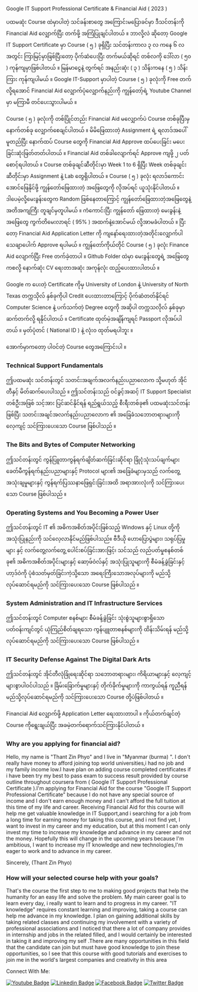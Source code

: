 Google IT Support Professional Certificate & Financial Aid ( 2023 )

ပထမဆုံး Course ထဲမှာပါတဲ့ သင်ခန်းစာတွေ အကြောင်းမပြောခင်မှာ ဒီသင်တန်းကို Financial Aid လျှောက်ပြီး တက်ဖို့ အကြံပြုချင်ပါတယ် ။ ဘာလို့လဲ ဆိုတော့ Google IT Support Certificate မှာ Course ( ၅ ) ခုရှိပြီး  သင်တန်းကာလ ၃ လ ကနေ ၆ လအတွင်း ကြာမြင့်မှာဖြစ်ပြီးတော့ ပိုက်ဆံပေးပြီး တက်မယ်ဆိုရင် တစ်လကို ဒေါ်လာ ( ၅၀ ) ကုန်ကျမှာဖြစ်ပါတယ် ။ မြန်မာငွေနဲ့ တွက်ရင် အနည်းဆုံး ( ၃ ) သိန်းကနေ ( ၅ ) သိန်းကြား ကုန်ကျပါမယ် ။ Google IT-Support မှာပါတဲ့ Course  ( ၅ ) ခုလုံးကို Free တက်လို့ရအောင် Financial Aid လျှောက်ပုံလျှောက်နည်းကို ကျွန်တော့်ရဲ့ Youtube Channel မှာ မကြာမီ တင်ပေးသွားပါမယ် ။

Course ( ၅ ) ခုလုံးကို တစ်ပြိုင်တည်း Financial Aid မလျှောက်ပဲ Course တစ်ခုပြီးမှ နောက်တစ်ခု လျှောက်စေချင်ပါတယ် ။ မိမိဖြေထားတဲ့ Assignment ရဲ့ ရလာဒ်အပေါ်မူတည်ပြီး နောက်ထပ် Course တွေကို Financial Aid Approve ထပ်ပေးခြင်း မပေးခြင်းဆုံးဖြတ်တတ်ပါတယ် ။ Financial Aid တစ်ခါလျောက်ရင် Approve ကျဖို့ ၂ ပတ်စောင့်ရပါတယ် ။ Course တစ်ခုချင်ဆီတိုင်းမှာ Week 1 to 6 ရှိပြီး Week တစ်ခုချင်းဆီတိုင်းမှာ Assignment နဲ့ Lab တွေရှိပါတယ် ။ Course ( ၅ ) ခုလုံး ရလာဒ်ကောင်းအောင်ဖြေနိုင်ဖို့   ကျွန်တော်ဖြေထားတဲ့ အဖြေတွေကို လိုအပ်ရင် ယူသုံးနိုင်ပါတယ် ။ ဒါပေမဲ့လို့မေးခွန်းတွေက Random ဖြစ်နေတာကြောင့် ကျွန်တော်ဖြေထားတဲ့အဖြေတွေနဲ့ အတိအကျကြီး တူချင်မှတူပါမယ် ။ ကံကောင်းပြီး ကျွန်တော် ဖြေထားတဲ့ မေးခွန်းနဲ့အဖြေတွေ ကွက်တိမေးလာရင် ( 95% ) အထက်နဲ့အောင်မယ် လို့အာမခံပါတယ် ။ ပြီးတော့ Financial Aid Application Letter ကို ကျနော်ရေးထားတဲ့အတိုင်းလျှောက်ပါ သေချာပေါက် Approve ရပါမယ် ။ ကျွန်တော်ကိုယ်တိုင် Course ( ၅ ) ခုလုံး Finance Aid လျောက်ပြီး Free တက်ခဲ့တာပါ ။ Github Folder ထဲမှာ မေးခွန်းတွေရဲ့ အဖြေတွေကစလို့ နောက်ဆုံး CV ရေးတာအဆုံး အကုန်လုံး ထည့်ပေးထားပါတယ် ။ 

Google က ပေးတဲ့ Certificate ကိုမှ University of London နဲ့ University of North Texas တက္ကသိုလ် နှစ်ခုကိုပါ Credit ပေးထားတာကြောင့် ပိုက်ဆံတတ်နိုင်ရင် Computer Science နဲ့ ပက်သက်တဲ့ Degree တွေကို အဆိုပါ တက္ကသလိုလ် နှစ်ခုမှာ ဆက်တက်လို့ ရနိုင်ပါတယ် ။ Certificate ထုတ်မဲ့အချိန်ကျရင် Passport လိုအပ်ပါတယ် ။ မှတ်ပုံတင် ( National ID ) နဲ့ လုံးဝ ထုတ်မရပါဘူး ။ 

အောက်မှာကတော့ ပါဝင်တဲ့ Course တွေအကြောင်းပါ  ။ 

### Technical Support Fundamentals

ဤပထမဆုံး သင်တန်းတွင် သတင်းအချက်အလက်နည်းပညာလောက သို့မဟုတ် အိုင်တီနှင့် မိတ်ဆက်ပေးပါသည် ။ ဤသင်တန်းသည် ဝင်ခွင့်အဆင့် IT Support Specialist တစ်ဦးအဖြစ် သင့်အား ပြင်ဆင်နိုင်ရန် ရည်ရွယ်သည့် စီးရီးတစ်ခု၏ ပထမဆုံးသင်တန်းဖြစ်ပြီး သတင်းအချင်အလက်နည်းပညာလောက ၏ အခြေခံသဘောတရားများကို လေ့ကျင့် သင်ကြားပေးသော Course ဖြစ်ပါသည် ။ 

### The Bits and Bytes of Computer Networking

ဤသင်တန်းတွင် ကွန်ပြူတာကွန်ရက်ချိတ်ဆက်ခြင်းဆိုင်ရာ ခြုံငုံသုံးသပ်ချက်များ ခေတ်မီကွန်ရက်နည်းပညာများနှင့် Protocol များ၏ အခြေခံများမှသည် လက်တွေ့အသုံးချမှုများနှင့် ကွန်ရက်ပြဿနာဖြေရှင်းခြင်းအထိ အရာအားလုံးကို သင်ကြားပေးသော Course ဖြစ်ပါသည် ။ 

### Operating Systems and You Becoming a Power User

ဤသင်တန်းတွင် IT ၏ အဓိကအစိတ်အပိုင်းဖြစ်သည့် Windows နှင့် Linux တို့ကို အသုံးပြုနည်းကို သင်လေ့လာနိုင်မည်ဖြစ်ပါသည်။ ဗီဒီယို ဟောပြောပွဲများ၊ သရုပ်ပြမှုများ နှင့် လက်တွေ့လက်တွေ့ ပေါင်းစပ်ခြင်းအားဖြင့်၊ သင်သည် လည်ပတ်မှုစနစ်တစ်ခု၏ အဓိကအစိတ်အပိုင်းများနှင့် ဆော့ဖ်ဝဲလ်နှင့် အသုံးပြုသူများကို စီမံခန့်ခွဲခြင်းနှင့် ဟာ့ဒ်ဝဲကို ပုံစံသတ်မှတ်ခြင်းကဲ့သို့သော အရေးကြီးသောအလုပ်များကို မည်သို့လုပ်ဆောင်ရမည်ကို သင်ကြားပေးသော Course ဖြစ်ပါသည် ။ 

### System Administration and IT Infrastructure Services

ဤသင်တန်းတွင် Computer စနစ်များ စီမံခန့်ခွဲခြင်း သုံးစွဲသူများစွာရှိသော ပတ်ဝန်းကျင်တွင် ယုံကြည်စိတ်ချရသော ကွန်ပျူတာစနစ်များကို ထိန်းသိမ်းရန် မည်သို့လုပ်ဆောင်ရမည်ကို သင်ကြားပေးသော Course ဖြစ်ပါသည် ။ 

### IT Security Defense Against The Digital Dark Arts

ဤသင်တန်းတွင် အိုင်တီလုံခြုံရေးဆိုင်ရာ သဘောတရားများ၊ ကိရိယာများနှင့် လေ့ကျင့်များစွာပါဝင်ပါသည် ။ ခြိမ်းခြောက်မှုများနှင့် တိုက်ခိုက်မှုများကို ကာကွယ်ရန် ကူညီရန် မည်သို့လုပ်ဆောင်ရမည်ကို  သင်ကြားပေးသော Course တို့ပဲဖြစ်ပါတယ် ။

Financial Aid လျှောက်ဖို့ Application Letter ရေးထားတာပါ ။ ကိုယ်တက်ချင်တဲ့ Course ကိုရွေးချယ်ပြီး အခမဲ့တက်ရောက်သင်ကြားနိုင်ပါတယ် ။

### Why are you applying for financial aid?

Hello, my name is "Thant Zin Phyo" and I live in "Myanmar (burma) ". I don't really have money to afford joining top world universities,i had no job and my family income low.I have plan on adding course completed  certificates if i have been try my best to pass exam to success result  provided  by course outline throughout coursera from (
Google IT Support Professional Certificate ).I'm applying for Financial Aid for the course "Google IT Support Professional Certificate" because I do not have any special source of income and I don't earn enough money and I can't afford the full tuition at this time of my life and career. Receiving Financial Aid for this course will help me get valuable knowledge in IT Support,and i searching for a job from a long time for earning money for taking this course, and i not find yet, I want to invest in my career and my education, 
but at this moment I can only invest my time to increase my knowledge and advance in my career and not the money. Hopefully this will change in the upcoming years because I'm ambitious, I want to increase my IT knowledge and new technologies,I'm eager to work and to advance in my career.

Sincerely, 
(Thant Zin Phyo) 

### How will your selected course help with your goals?

That's the course the first step to me to making good projects that help the humanity for an easy life and solve the problem. My main career goal is to learn every day, i really want to learn and to progress in my career. "IT knowledge" requires constant learning and improving, taking a course can help me advance in my knowledge.
I plan on gaining additional skills by taking related classes and continuing my involvement with a variety of professional associations and I noticed that there a lot of company provides in internship and jobs in the related filled, and I would certainly be interested in taking it and improving my self .There are many opportunities in this field that the candidate can join but must have good knowledge to join these opportunities, so I see that this course with good tutorials and exercises to join me in the world's largest companies and creativity in this area


 Connect With Me:
 

 [![Youtube Badge](https://img.shields.io/badge/YouTube-FF0000?style=for-the-badge&logo=youtube&logoColor=white)](https://www.youtube.com/@burmarom/featured)
 [![Linkedin Badge](https://img.shields.io/badge/Linkedin-E4405F?style=for-the-badge&logo=linkedin&logoColor=white)](https://www.linkedin.com/in/thantzinphyo11/) 
 [![Facebook Badge](https://img.shields.io/badge/Facebook-1877F2?style=for-the-badge&logo=facebook&logoColor=white)](https://www.facebook.com/thantzin.phyo.18) 
 [![Twitter Badge](https://img.shields.io/badge/Twitter-0077B5?style=for-the-badge&logo=twitter&logoColor=white)](https://twitter.com/ThantZinPhyoOP) 